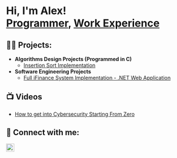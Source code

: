 <h1>Hi, I'm Alex! <br/><a href="https://github.com/alebedev8425">Programmer</a>, <a href="https://www.linkedin.com/in/alexander-lebedev-aa7a4b28a/">Work Experience</a></h1>

<h2>👨‍💻 Projects:</h2>

- <b>Algorithms Design Projects (Programmed in C)</b>
  - [Insertion Sort Implementation](https://github.com/alebedev8425/InsertionSortImplementation)
- <b>Software Engineering Projects</b>
  - [Full iFinance System Implementation - .NET Web Application](https://github.com/alebedev8425/iFINANCEAPP)
  

<h2>📺 Videos</h2>

- [How to get into Cybersecurity Starting From Zero](https://www.youtube.com/watch?v=a83ASGn_V_s)


<h2> 🤳 Connect with me:</h2>

[<img align="left" alt="JoshMadakor | LinkedIn" width="22px" src="https://cdn.jsdelivr.net/npm/simple-icons@v3/icons/linkedin.svg" />][linkedin]



[linkedin]: https://www.linkedin.com/in/alexander-lebedev-aa7a4b28a/

<!--
 a ✨ _special_ ✨ repository because its `README.md` (this file) appears on your GitHub profile.

Here are some ideas to get you started:

- 🔭 I’m currently working on ...
- 🌱 I’m currently learning ...
- 👯 I’m looking to collaborate on ...
- 🤔 I’m looking for help with ...
- 💬 Ask me about ...
- 📫 How to reach me: ...
- 😄 Pronouns: ...
- ⚡ Fun fact: ...
-->
